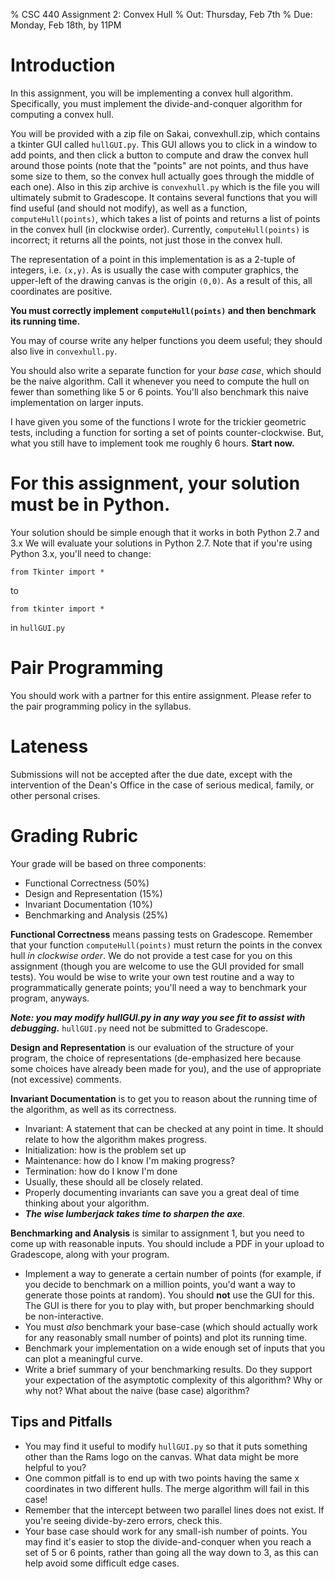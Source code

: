 % CSC 440 Assignment 2: Convex Hull
% Out: Thursday, Feb 7th
% Due: Monday, Feb 18th, by 11PM

# Introduction

In this assignment, you will be implementing a convex hull algorithm. Specifically, you must implement the
divide-and-conquer algorithm for computing a convex hull.

You will be provided with a zip file on Sakai, convexhull.zip, which contains a tkinter GUI called `hullGUI.py`. This GUI allows you to click in a window to add points, and then click a button to compute and draw the convex hull around those points (note that the "points" are not points, and thus have some size to them, so the convex hull actually goes through the middle of each one). Also in this zip archive is `convexhull.py` which is the file you will ultimately submit to Gradescope. It contains several functions that you will find useful (and should not modify), as well as a function, `computeHull(points)`, which takes a list of points and returns a list of points in the convex hull (in clockwise order). Currently, `computeHull(points)` is incorrect; it returns all the points, not just those in the convex hull.

The representation of a point in this implementation is as a 2-tuple of integers, i.e. `(x,y)`. As is usually the case with computer graphics, the upper-left of the drawing canvas is the origin `(0,0)`. As a result of this, all coordinates are positive.

**You must correctly implement `computeHull(points)` and then benchmark its running time.**

You may of course write any helper functions you deem useful; they should also live in `convexhull.py`.

You should also write a separate function for your *base case*, which should be the naive algorithm. Call it whenever you need to compute the hull on fewer than something like 5 or 6 points. You'll also benchmark this naive implementation on larger inputs.

I have given you some of the functions I wrote for the trickier geometric tests, including a function for sorting a set of points counter-clockwise. But, what you still have to implement took me roughly 6 hours. **Start now.**

# For this assignment, your solution must be in Python.

Your solution should be simple enough that it works in both Python 2.7 and 3.x
We will evaluate your solutions in Python 2.7.
Note that if you're using Python 3.x, you'll need to change:

 `from Tkinter import *` 

 to 

 `from tkinter import *` 

 in `hullGUI.py`

# Pair Programming

You should work with a partner for this entire assignment.
Please refer to the pair programming policy in the syllabus.

# Lateness

Submissions will not be accepted after the due date, except with the intervention of the Dean's Office
in the case of serious medical, family, or other personal crises.

# Grading Rubric

Your grade will be based on three components:

 - Functional Correctness (50\%)
 - Design and Representation (15\%)
 - Invariant Documentation (10\%)
 - Benchmarking and Analysis (25\%)

 **Functional Correctness** means passing tests on Gradescope. Remember that your function `computeHull(points)` must return the points in the convex hull *in clockwise order*. We do not provide a test case for you on this assignment (though you are welcome to use the GUI provided for small tests). You would be wise to write your own test routine and a way to programmatically generate points; you'll need a way to benchmark your program, anyways.

 ***Note: you may modify hullGUI.py in any way you see fit to assist with debugging.*** `hullGUI.py` need not be submitted to Gradescope.

 **Design and Representation** is our evaluation of the structure of your program, the choice of representations
 (de-emphasized here because some choices have already been made for you), and the use of 
 appropriate (not excessive) comments.

 **Invariant Documentation** is to get you to reason about the running time of the algorithm, as well as its 
 correctness.
 
- Invariant: A statement that can be checked at any point in time. It should relate to how the algorithm makes progress.
- Initialization: how is the problem set up
- Maintenance: how do I know I'm making progress?
- Termination: how do I know I'm done
- Usually, these should all be closely related.
- Properly documenting invariants can save you a great deal of time thinking about your algorithm.
- ***The wise lumberjack takes time to sharpen the axe***.

**Benchmarking and Analysis** is similar to assignment 1, but you need to come up with reasonable inputs. You should include a PDF in your upload to Gradescope, along with your program.

- Implement a way to generate a certain number of points (for example, if you decide to benchmark on a million points, you'd want a way to generate those points at random). You should **not** use the GUI for this. The GUI is there for you to play with, but proper benchmarking should be non-interactive.
- You must *also* benchmark your base-case (which should actually work for any reasonably small number of points) and plot its running time.
- Benchmark your implementation on a wide enough set of inputs that you can plot a meaningful curve.
- Write a brief summary of your benchmarking results. Do they support your expectation of the asymptotic complexity of this algorithm? Why or why not? What about the naive (base case) algorithm?

## Tips and Pitfalls

- You may find it useful to modify `hullGUI.py` so that it puts something other than the Rams logo on the canvas. What data might be more helpful to you?
- One common pitfall is to end up with two points having the same x coordinates in two different hulls. The merge algorithm will fail in this case!
- Remember that the intercept between two parallel lines does not exist. If you're seeing divide-by-zero errors, check this.
- Your base case should work for any small-ish number of points. You may find it's easier to stop the divide-and-conquer when you reach a set of 5 or 6 points, rather than going all the way down to 3, as this can help avoid some difficult edge cases.
